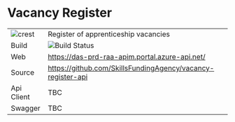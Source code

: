 # Vacancy Register

|               |               |
| ------------- | ------------- |
|![crest](https://assets.publishing.service.gov.uk/static/images/govuk-crest-bb9e22aff7881b895c2ceb41d9340804451c474b883f09fe1b4026e76456f44b.png) |Register of apprenticeship vacancies|
| Build | <img alt="Build Status" src="https://sfa-gov-uk.visualstudio.com/_apis/public/build/definitions/c39e0c0b-7aff-4606-b160-3566f3bbce23/392/badge" /> |
| Web  | https://das-prd-raa-apim.portal.azure-api.net/ |
| Source  | https://github.com/SkillsFundingAgency/vacancy-register-api  |
| Api Client | TBC |
| Swagger | TBC |
